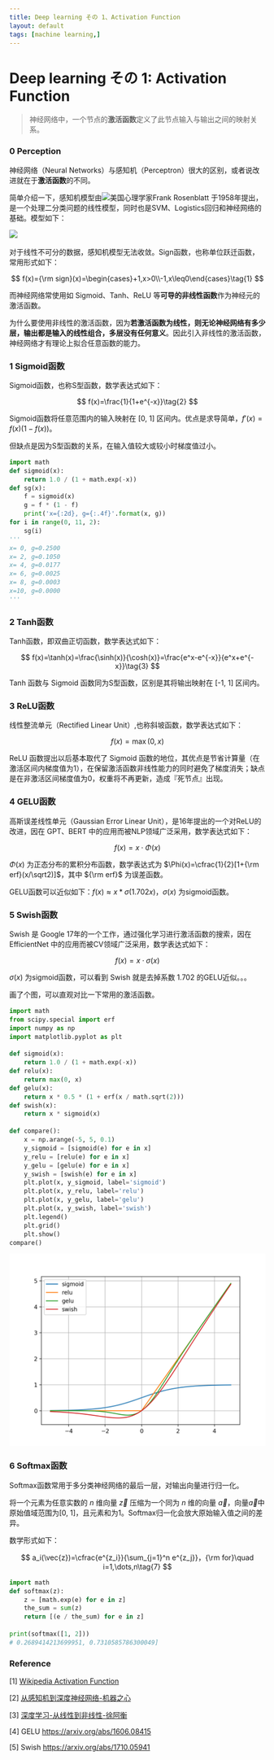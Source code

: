```yaml
---
title: Deep learning その 1、Activation Function
layout: default
tags: [machine learning,]
---
```




# Deep learning その 1: Activation Function

> 神经网络中，一个节点的**激活函数**定义了此节点输入与输出之间的映射关系。

### 0 Perception

神经网络（Neural Networks）与感知机（Perceptron）很大的区别，或者说改进就在于**激活函数**的不同。

简单介绍一下，感知机模型由![](https://upload.wikimedia.org/wikipedia/commons/thumb/a/a4/Flag_of_the_United_States.svg/38px-Flag_of_the_United_States.svg.png)美国心理学家Frank Rosenblatt 于1958年提出，是一个处理二分类问题的线性模型，同时也是SVM、Logistics回归和神经网络的基础。模型如下：

![](https://upload.wikimedia.org/wikipedia/commons/thumb/3/31/Perceptron.svg/750px-Perceptron.svg.png)

对于线性不可分的数据，感知机模型无法收敛。Sign函数，也称单位跃迁函数，常用形式如下：

$$
f(x)={\rm sign}(x)=\begin{cases}+1,x>0\\-1,x\leq0\end{cases}\tag{1}
$$

而神经网络常使用如 Sigmoid、Tanh、ReLU 等**可导的非线性函数**作为神经元的激活函数。

为什么要使用非线性的激活函数，因为**若激活函数为线性，则无论神经网络有多少层，输出都是输入的线性组合，多层没有任何意义**。因此引入非线性的激活函数，神经网络才有理论上拟合任意函数的能力。

### 1 Sigmoid函数

Sigmoid函数，也称S型函数，数学表达式如下：

$$
f(x)=\frac{1}{1+e^{-x}}\tag{2}
$$

Sigmoid函数将任意范围内的输入映射在 [0, 1] 区间内。优点是求导简单，$f'(x)=f(x)(1-f(x))$。

但缺点是因为S型函数的关系，在输入值较大或较小时梯度值过小。

```python
import math
def sigmoid(x):
    return 1.0 / (1 + math.exp(-x))
def sg(x):
    f = sigmoid(x)
    g = f * (1 - f)
    print('x={:2d}, g={:.4f}'.format(x, g))
for i in range(0, 11, 2):
    sg(i)
'''
x= 0, g=0.2500
x= 2, g=0.1050
x= 4, g=0.0177
x= 6, g=0.0025
x= 8, g=0.0003
x=10, g=0.0000
'''
```

### 2 Tanh函数

Tanh函数，即双曲正切函数，数学表达式如下：

$$
f(x)=\tanh(x)=\frac{\sinh(x)}{\cosh(x)}=\frac{e^x-e^{-x}}{e^x+e^{-x}}\tag{3}
$$

Tanh 函数与 Sigmoid 函数同为S型函数，区别是其将输出映射在 [-1, 1] 区间内。

### 3 ReLU函数

线性整流单元（Rectified Linear Unit）,也称斜坡函数，数学表达式如下：

$$
f(x)=\max(0,x)\tag{4}
$$

ReLU 函数提出以后基本取代了 Sigmoid 函数的地位，其优点是节省计算量（在激活区间内梯度值为1），在保留激活函数非线性能力的同时避免了梯度消失；缺点是在非激活区间梯度值为0，权重将不再更新，造成『死节点』出现。

### 4 GELU函数

高斯误差线性单元（Gaussian Error Linear Unit），是16年提出的一个对ReLU的改进，因在 GPT、BERT 中的应用而被NLP领域广泛采用，数学表达式如下：

$$
f(x)=x\cdot\Phi(x)\tag{5}
$$

$\Phi(x)$ 为正态分布的累积分布函数，数学表达式为 $\Phi(x)=\cfrac{1}{2}[1+{\rm erf}(x/\sqrt2)]$，其中 ${\rm erf}$ 为误差函数。

GELU函数可以近似如下：$f(x)\approx x*\sigma(1.702x)$，$\sigma(x)$ 为sigmoid函数。

### 5 Swish函数

Swish 是 Google 17年的一个工作，通过强化学习进行激活函数的搜索，因在 EfficientNet 中的应用而被CV领域广泛采用，数学表达式如下：

$$
f(x)=x\cdot\sigma(x)\tag{6}
$$

$\sigma(x)$ 为sigmoid函数，可以看到 Swish 就是去掉系数 1.702 的GELU近似。。。

画了个图，可以直观对比一下常用的激活函数。

```python
import math
from scipy.special import erf
import numpy as np
import matplotlib.pyplot as plt

def sigmoid(x):
    return 1.0 / (1 + math.exp(-x))
def relu(x):
    return max(0, x)
def gelu(x):
    return x * 0.5 * (1 + erf(x / math.sqrt(2))) 
def swish(x):
    return x * sigmoid(x)

def compare():
    x = np.arange(-5, 5, 0.1)
    y_sigmoid = [sigmoid(e) for e in x]
    y_relu = [relu(e) for e in x]
    y_gelu = [gelu(e) for e in x]
    y_swish = [swish(e) for e in x]
    plt.plot(x, y_sigmoid, label='sigmoid')
    plt.plot(x, y_relu, label='relu')
    plt.plot(x, y_gelu, label='gelu')
    plt.plot(x, y_swish, label='swish')
    plt.legend()
    plt.grid()
    plt.show()
compare()
```

![activation_compare](/img/activation_compare.png)

### 6 Softmax函数

Softmax函数常用于多分类神经网络的最后一层，对输出向量进行归一化。

将一个元素为任意实数的 $n$ 维向量 $\vec{z}$ 压缩为一个同为 $n$ 维的向量 $\vec{a}$，向量$\vec{a}$中原始值域范围为[0, 1]，且元素和为1。Softmax归一化会放大原始输入值之间的差异。

数学形式如下：

$$
a_i(\vec{z})=\cfrac{e^{z_i}}{\sum_{j=1}^n e^{z_j}}，{\rm for}\quad i=1,\dots,n\tag{7}
$$

```python
import math
def softmax(z):
    z = [math.exp(e) for e in z]
    the_sum = sum(z)
    return [(e / the_sum) for e in z]

print(softmax([1, 2]))
# 0.2689414213699951, 0.7310585786300049]
```



### Reference

\[1] [Wikipedia Activation Function](https://en.wikipedia.org/wiki/Activation_function)

\[2] [从感知机到深度神经网络-机器之心](https://www.jiqizhixin.com/articles/2018-01-15-2)

\[3] [深度学习-从线性到非线性-徐阿衡](http://www.shuang0420.com/2017/01/21/%E7%A5%9E%E7%BB%8F%E7%BD%91%E7%BB%9C-%E4%BB%8E%E7%BA%BF%E6%80%A7%E5%88%B0%E9%9D%9E%E7%BA%BF%E6%80%A7/)

[4] GELU https://arxiv.org/abs/1606.08415

\[5] Swish https://arxiv.org/abs/1710.05941